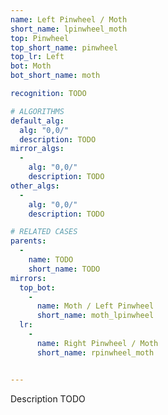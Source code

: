 ```yaml
---
name: Left Pinwheel / Moth
short_name: lpinwheel_moth
top: Pinwheel
top_short_name: pinwheel
top_lr: Left
bot: Moth
bot_short_name: moth

recognition: TODO

# ALGORITHMS
default_alg:
  alg: "0,0/"
  description: TODO
mirror_algs:
  -
    alg: "0,0/"
    description: TODO
other_algs:
  -
    alg: "0,0/"
    description: TODO

# RELATED CASES
parents:
  -
    name: TODO
    short_name: TODO
mirrors:
  top_bot:
    -
      name: Moth / Left Pinwheel
      short_name: moth_lpinwheel
  lr:
    -
      name: Right Pinwheel / Moth
      short_name: rpinwheel_moth


---
```


Description TODO

